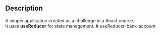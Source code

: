 ## Description

A simple application created as a challenge in a React course.  
It uses **useReducer** for state management.
#   u s e R e d u c e r - b a n k - a c c o u n t  
 